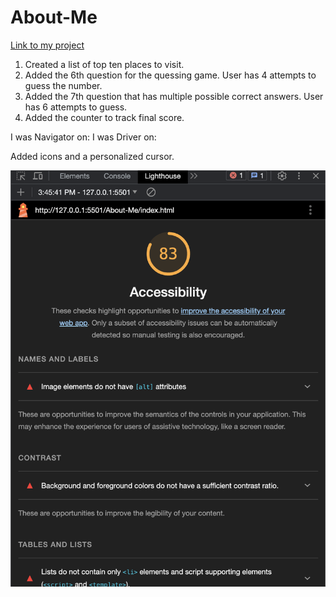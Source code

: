 # About-Me

[Link to my project](https://katkho.github.io/About-Me/)

1. Created a list of top ten places to visit.
2. Added the 6th question for the quessing game. User has 4 attempts to guess the number.
3. Added the 7th question that has multiple possible correct answers. User has 6 attempts to guess.
4. Added the counter to track final score.

I was Navigator on: [](https://github.com/KatKho/About-Me/pull/1)
I was Driver on: [](https://github.com/sfpagalan/about-me/pull/1)

Added icons and a personalized cursor.


![Lighthouse-score](img/Screenshot.png)